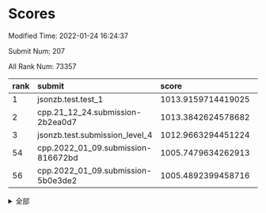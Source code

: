 # Scores

Modified Time: 2022-01-24 16:24:37

Submit Num: 207

All Rank Num: 73357

| rank |               submit               |       score        |       sigma        | pk_num |
| :--- | :--------------------------------- | :----------------- | :----------------- | :----- |
| 1    | jsonzb.test.test_1                 | 1013.9159714419025 | 0.830716291220912  | 1417   |
| 2    | cpp.21_12_24.submission-2b2ea0d7   | 1013.3842624578682 | 0.8234091029542793 | 1418   |
| 3    | jsonzb.test.submission_level_4     | 1012.9663294451224 | 0.796603859943495  | 1421   |
| 54   | cpp.2022_01_09.submission-816672bd | 1005.7479634262913 | 0.7206632487947907 | 1420   |
| 56   | cpp.2022_01_09.submission-5b0e3de2 | 1005.4892399458716 | 0.7254070474090379 | 1420   |


<details>
<summary>全部</summary>

| rank |                 submit                 |       score        |       sigma        | pk_num |
| :--- | :------------------------------------- | :----------------- | :----------------- | :----- |
| 1    | jsonzb.test.test_1                     | 1013.9159714419025 | 0.830716291220912  | 1417   |
| 2    | cpp.21_12_24.submission-2b2ea0d7       | 1013.3842624578682 | 0.8234091029542793 | 1418   |
| 3    | jsonzb.test.submission_level_4         | 1012.9663294451224 | 0.796603859943495  | 1421   |
| 4    | gobigger.level_3.submission_level_3_0  | 1011.7029118727373 | 0.8050446648787423 | 1421   |
| 5    | gobigger.level_3.submission_level_3_1  | 1011.5825797110429 | 0.8006689483901271 | 1415   |
| 6    | gobigger.level_3.submission_level_3_6  | 1011.0199437933678 | 0.8016490052159246 | 1417   |
| 7    | gobigger.level_3.submission_level_3_7  | 1010.9105141694627 | 0.7794389443468536 | 1416   |
| 8    | gobigger.level_3.submission_level_3_26 | 1010.8152067870242 | 0.7780115116927245 | 1413   |
| 9    | gobigger.level_3.submission_level_3_41 | 1010.7229707871792 | 0.7481578124857534 | 1415   |
| 10   | gobigger.level_3.submission_level_3_3  | 1010.6861780256122 | 0.766618341025698  | 1420   |
| 11   | gobigger.level_3.submission_level_3_21 | 1010.6086518899599 | 0.7810191857755789 | 1416   |
| 12   | gobigger.level_3.submission_level_3_39 | 1010.5797836269475 | 0.7600679448068762 | 1416   |
| 13   | gobigger.level_3.submission_level_3_45 | 1010.4252681878777 | 0.7955877576615048 | 1421   |
| 14   | gobigger.level_3.submission_level_3_27 | 1010.4246188290214 | 0.7468780552840658 | 1421   |
| 15   | gobigger.level_3.submission_level_3_33 | 1010.3996302192169 | 0.7621700679272675 | 1415   |
| 16   | gobigger.level_3.submission_level_3_47 | 1010.3776622807687 | 0.7734580866248457 | 1419   |
| 17   | gobigger.level_3.submission_level_3_13 | 1010.3224472166773 | 0.7598202621077959 | 1418   |
| 18   | gobigger.level_3.submission_level_3_31 | 1010.2845890946118 | 0.7703215437059253 | 1417   |
| 19   | gobigger.level_3.submission_level_3_30 | 1010.2832115353905 | 0.7829249139049856 | 1413   |
| 20   | gobigger.level_3.submission_level_3_38 | 1010.1831729389171 | 0.756690597247609  | 1414   |
| 21   | gobigger.level_3.submission_level_3_8  | 1010.0965806534269 | 0.7549452846388571 | 1416   |
| 22   | gobigger.level_3.submission_level_3_10 | 1010.0895971107072 | 0.7691283273704557 | 1414   |
| 23   | gobigger.level_3.submission_level_3_49 | 1009.9200803406968 | 0.7651004248868436 | 1415   |
| 24   | gobigger.level_3.submission_level_3_46 | 1009.8998990736641 | 0.7500326705340798 | 1415   |
| 25   | gobigger.level_3.submission_level_3_15 | 1009.7891285249873 | 0.7595007795155868 | 1410   |
| 26   | gobigger.level_3.submission_level_3_11 | 1009.7756013362781 | 0.7714383559591663 | 1411   |
| 27   | gobigger.level_3.submission_level_3_35 | 1009.5869106053148 | 0.7524342631660107 | 1419   |
| 28   | gobigger.level_3.submission_level_3_28 | 1009.5710918319469 | 0.7574607545289709 | 1421   |
| 29   | gobigger.level_3.submission_level_3_40 | 1009.5353821089163 | 0.7386567887149916 | 1421   |
| 30   | gobigger.level_3.submission_level_3_14 | 1009.510595019844  | 0.757974057184308  | 1416   |
| 31   | gobigger.level_3.submission_level_3_34 | 1009.3951633261177 | 0.7316909535288529 | 1412   |
| 32   | gobigger.level_3.submission_level_3_17 | 1009.3943012382252 | 0.7411996418474261 | 1421   |
| 33   | gobigger.level_3.submission_level_3_29 | 1009.3772109994546 | 0.7501783813227075 | 1417   |
| 34   | gobigger.level_3.submission_level_3_43 | 1009.3300562146608 | 0.7392891968139087 | 1420   |
| 35   | gobigger.level_3.submission_level_3_20 | 1009.3013004188721 | 0.7505502782990797 | 1419   |
| 36   | gobigger.level_3.submission_level_3_36 | 1009.2957391694029 | 0.7827678211824856 | 1419   |
| 37   | gobigger.level_3.submission_level_3_48 | 1009.2311744554102 | 0.7433395824526341 | 1416   |
| 38   | gobigger.level_3.submission_level_3_16 | 1009.2061439398876 | 0.7569090211809114 | 1422   |
| 39   | gobigger.level_3.submission_level_3_9  | 1009.162569047857  | 0.7419359311785895 | 1418   |
| 40   | gobigger.level_3.submission_level_3_37 | 1009.1401797149716 | 0.7558086201211576 | 1418   |
| 41   | gobigger.level_3.submission_level_3_22 | 1009.0808852495978 | 0.773344366639887  | 1421   |
| 42   | gobigger.level_3.submission_level_3_2  | 1009.0007505483359 | 0.7450644080884552 | 1419   |
| 43   | gobigger.level_3.submission_level_3_4  | 1008.9876905790893 | 0.7818482376338863 | 1418   |
| 44   | gobigger.level_3.submission_level_3_32 | 1008.9042405163216 | 0.7529702350737022 | 1418   |
| 45   | gobigger.level_3.submission_level_3_19 | 1008.8436999198216 | 0.7509211173066644 | 1420   |
| 46   | gobigger.level_3.submission_level_3_42 | 1008.8280078398053 | 0.7610741210387376 | 1417   |
| 47   | gobigger.level_3.submission_level_3_23 | 1008.8023382063823 | 0.7493736646521112 | 1416   |
| 48   | gobigger.level_3.submission_level_3_44 | 1008.7858433511011 | 0.7472717789298298 | 1414   |
| 49   | gobigger.level_3.submission_level_3_5  | 1008.7729265719017 | 0.7584211590871441 | 1418   |
| 50   | gobigger.level_3.submission_level_3_12 | 1008.6923545992374 | 0.7523370001796817 | 1419   |
| 51   | gobigger.level_3.submission_level_3_24 | 1008.3810971780373 | 0.7401463836874066 | 1415   |
| 52   | gobigger.level_3.submission_level_3_25 | 1008.3218966583694 | 0.7395036424016496 | 1416   |
| 53   | gobigger.level_3.submission_level_3_18 | 1007.9562043075218 | 0.7611472168314245 | 1420   |
| 54   | cpp.2022_01_09.submission-816672bd     | 1005.7479634262913 | 0.7206632487947907 | 1420   |
| 55   | gobigger.level_1.submission_level_1_23 | 1005.7313366890355 | 0.7137833426918563 | 1423   |
| 56   | cpp.2022_01_09.submission-5b0e3de2     | 1005.4892399458716 | 0.7254070474090379 | 1420   |
| 57   | gobigger.level_1.submission_level_1_35 | 1004.8534660428137 | 0.7259826599189388 | 1412   |
| 58   | gobigger.level_1.submission_level_1_32 | 1004.5971017934014 | 0.7227645962183122 | 1423   |
| 59   | gobigger.level_1.submission_level_1_6  | 1004.5080152037117 | 0.7180269297564904 | 1420   |
| 60   | gobigger.level_1.submission_level_1_22 | 1004.4759478642235 | 0.71401346283313   | 1421   |
| 61   | gobigger.level_1.submission_level_1_7  | 1004.4728198366605 | 0.7137608028814356 | 1419   |
| 62   | gobigger.level_1.submission_level_1_36 | 1004.1869712706773 | 0.7150296970676123 | 1417   |
| 63   | gobigger.level_1.submission_level_1_48 | 1004.0961251248596 | 0.7190892489726197 | 1414   |
| 64   | gobigger.level_1.submission_level_1_41 | 1004.051764623396  | 0.7185811067058384 | 1417   |
| 65   | gobigger.level_1.submission_level_1_38 | 1003.9532953445234 | 0.7188454314126331 | 1416   |
| 66   | gobigger.level_1.submission_level_1_8  | 1003.948734768758  | 0.7125607265112539 | 1418   |
| 67   | gobigger.level_1.submission_level_1_42 | 1003.8523118899798 | 0.7201637874546897 | 1421   |
| 68   | gobigger.level_1.submission_level_1_0  | 1003.7866124349106 | 0.7183578622932789 | 1419   |
| 69   | gobigger.level_1.submission_level_1_46 | 1003.7674199789261 | 0.7178489380564286 | 1414   |
| 70   | gobigger.level_1.submission_level_1_9  | 1003.7673286652221 | 0.7134253709152147 | 1418   |
| 71   | gobigger.level_1.submission_level_1_10 | 1003.7132465912371 | 0.7304857025181654 | 1422   |
| 72   | gobigger.level_1.submission_level_1_5  | 1003.7006667439218 | 0.7233026398093866 | 1417   |
| 73   | gobigger.level_1.submission_level_1_16 | 1003.6923855784328 | 0.7214608068810376 | 1418   |
| 74   | gobigger.level_1.submission_level_1_26 | 1003.6296137469185 | 0.7181844398444156 | 1416   |
| 75   | gobigger.level_1.submission_level_1_1  | 1003.5583983522349 | 0.7150503645865781 | 1422   |
| 76   | gobigger.level_1.submission_level_1_34 | 1003.5392536211464 | 0.7220411165700702 | 1410   |
| 77   | gobigger.level_1.submission_level_1_27 | 1003.5369136845607 | 0.7168309083025175 | 1415   |
| 78   | gobigger.level_1.submission_level_1_49 | 1003.4986692060543 | 0.7177496407960037 | 1415   |
| 79   | gobigger.level_1.submission_level_1_2  | 1003.4639323275645 | 0.7184305493583081 | 1415   |
| 80   | gobigger.level_1.submission_level_1_11 | 1003.3555461546357 | 0.7095881433086991 | 1416   |
| 81   | gobigger.level_1.submission_level_1_43 | 1003.3322144151884 | 0.7265523551188956 | 1418   |
| 82   | gobigger.level_1.submission_level_1_19 | 1003.2936291923    | 0.7159891512800309 | 1417   |
| 83   | gobigger.level_1.submission_level_1_28 | 1003.2218540125568 | 0.7263116414586852 | 1411   |
| 84   | gobigger.level_1.submission_level_1_21 | 1003.197418363461  | 0.7166701239639401 | 1415   |
| 85   | gobigger.level_1.submission_level_1_12 | 1003.194796123404  | 0.7138181864892368 | 1412   |
| 86   | gobigger.level_1.submission_level_1_20 | 1003.1303308632145 | 0.7099805364525161 | 1418   |
| 87   | gobigger.level_1.submission_level_1_37 | 1003.1155118257375 | 0.7209937478717904 | 1417   |
| 88   | gobigger.level_1.submission_level_1_44 | 1003.1090510864907 | 0.7073336045761659 | 1418   |
| 89   | gobigger.level_1.submission_level_1_4  | 1003.0567718856872 | 0.7139920044402108 | 1422   |
| 90   | gobigger.level_1.submission_level_1_33 | 1002.9494016056773 | 0.7102539153841081 | 1419   |
| 91   | gobigger.level_1.submission_level_1_25 | 1002.9181002355264 | 0.7085308918955522 | 1417   |
| 92   | gobigger.level_1.submission_level_1_45 | 1002.8654364341644 | 0.7205813224211705 | 1413   |
| 93   | gobigger.level_1.submission_level_1_40 | 1002.7846610798427 | 0.7131838849634315 | 1412   |
| 94   | gobigger.level_1.submission_level_1_18 | 1002.7335049478428 | 0.7182902167155811 | 1417   |
| 95   | gobigger.level_1.submission_level_1_47 | 1002.6967660873433 | 0.7219621096814988 | 1419   |
| 96   | gobigger.level_1.submission_level_1_14 | 1002.598653203522  | 0.720806313519085  | 1417   |
| 97   | gobigger.level_1.submission_level_1_29 | 1002.5143972361981 | 0.710773035528762  | 1419   |
| 98   | gobigger.level_1.submission_level_1_39 | 1002.4957579463728 | 0.7110744438478821 | 1416   |
| 99   | gobigger.level_1.submission_level_1_13 | 1002.4679762276126 | 0.7185333501435792 | 1420   |
| 100  | gobigger.level_1.submission_level_1_31 | 1002.4641405454464 | 0.701769456080474  | 1421   |
| 101  | gobigger.level_1.submission_level_1_17 | 1002.4561169492622 | 0.7137273571836872 | 1413   |
| 102  | gobigger.level_1.submission_level_1_3  | 1002.4524573925345 | 0.7140724797479646 | 1417   |
| 103  | gobigger.level_1.submission_level_1_30 | 1002.3451620449249 | 0.7210014461414511 | 1415   |
| 104  | gobigger.level_1.submission_level_1_15 | 1002.0283921787673 | 0.7066280505000818 | 1421   |
| 105  | gobigger.level_1.submission_level_1_24 | 1001.6236600488958 | 0.6958601900331053 | 1421   |
| 106  | gobigger.random.submission_random_18   | 997.261787814944   | 0.7059640642306606 | 1413   |
| 107  | gobigger.random.submission_random_45   | 997.146378326328   | 0.7171277122990327 | 1416   |
| 108  | gobigger.random.submission_random_33   | 996.9791319077775  | 0.7178682573917198 | 1417   |
| 109  | gobigger.random.submission_random_14   | 996.902444645126   | 0.7108929089748673 | 1419   |
| 110  | gobigger.random.submission_random_28   | 996.8071494274745  | 0.7153368794781519 | 1418   |
| 111  | gobigger.random.submission_random_16   | 996.7310278735595  | 0.7054208129473235 | 1416   |
| 112  | gobigger.random.submission_random_26   | 996.6999421825892  | 0.711490794463725  | 1420   |
| 113  | gobigger.random.submission_random_23   | 996.5229247977712  | 0.7152377526106395 | 1417   |
| 114  | gobigger.random.submission_random_41   | 996.4463182917019  | 0.7095610102494356 | 1419   |
| 115  | gobigger.random.submission_random_17   | 996.4034146183848  | 0.7181370945821639 | 1417   |
| 116  | gobigger.random.submission_random_27   | 996.364184737619   | 0.715054051193874  | 1415   |
| 117  | gobigger.random.submission_random_9    | 996.2872726560554  | 0.717204986983081  | 1414   |
| 118  | gobigger.random.submission_random_13   | 996.2555858161636  | 0.7143602239858576 | 1414   |
| 119  | gobigger.random.submission_random_24   | 996.2544775195904  | 0.7183114103419865 | 1416   |
| 120  | gobigger.random.submission_random_44   | 996.1695518869155  | 0.7078444498051998 | 1420   |
| 121  | gobigger.random.submission_random_21   | 996.1088922864536  | 0.7075925619066741 | 1420   |
| 122  | gobigger.random.submission_random_20   | 996.076611613861   | 0.7114853053688701 | 1413   |
| 123  | gobigger.random.submission_random_30   | 996.0540880063779  | 0.7176409649678723 | 1418   |
| 124  | gobigger.random.submission_random_31   | 996.0479623784055  | 0.7161762326039882 | 1410   |
| 125  | gobigger.random.submission_random_8    | 996.0472115845125  | 0.7102917844044266 | 1418   |
| 126  | gobigger.random.submission_random_47   | 996.0194915648026  | 0.7177696427812481 | 1413   |
| 127  | gobigger.random.submission_random_42   | 996.0157892233004  | 0.7060410790349922 | 1418   |
| 128  | gobigger.random.submission_random_22   | 996.0113195234005  | 0.7213828213343334 | 1415   |
| 129  | gobigger.random.submission_random_6    | 995.9868822767878  | 0.708538966472292  | 1418   |
| 130  | gobigger.random.submission_random_12   | 995.9454113169926  | 0.7207611485645108 | 1418   |
| 131  | gobigger.random.submission_random_1    | 995.8928222581194  | 0.7136142657645209 | 1417   |
| 132  | gobigger.random.submission_random_46   | 995.8887788006712  | 0.7177479428700075 | 1419   |
| 133  | gobigger.random.submission_random_7    | 995.8886402296554  | 0.7138896817778329 | 1418   |
| 134  | gobigger.random.submission_random_25   | 995.8077462182356  | 0.7169176108260448 | 1419   |
| 135  | gobigger.random.submission_random_15   | 995.6195162588358  | 0.6999310843047963 | 1424   |
| 136  | gobigger.random.submission_random_3    | 995.6036890685162  | 0.7197525614994098 | 1417   |
| 137  | gobigger.random.submission_random_10   | 995.5503317151383  | 0.7280136017885279 | 1423   |
| 138  | gobigger.random.submission_random_34   | 995.5190580388057  | 0.7069198398259462 | 1417   |
| 139  | gobigger.random.submission_random_43   | 995.467178053771   | 0.7231304488546302 | 1416   |
| 140  | gobigger.random.submission_random_49   | 995.4621555818874  | 0.7096338329924364 | 1417   |
| 141  | gobigger.random.submission_random_11   | 995.4261064089106  | 0.7178866636658531 | 1421   |
| 142  | gobigger.random.submission_random_48   | 995.4165995330883  | 0.7185480144824417 | 1418   |
| 143  | gobigger.random.submission_random_2    | 995.3138545974881  | 0.708214397438304  | 1421   |
| 144  | gobigger.random.submission_random_29   | 995.288207671297   | 0.7047966049675499 | 1418   |
| 145  | gobigger.random.submission_random_32   | 995.1301877032934  | 0.7188966749509456 | 1413   |
| 146  | gobigger.random.submission_random_36   | 995.1179198083415  | 0.7120725178967379 | 1420   |
| 147  | gobigger.random.submission_random_4    | 995.0518418323913  | 0.7150630204984006 | 1421   |
| 148  | gobigger.random.submission_random_40   | 994.9681807225436  | 0.7105088128114594 | 1416   |
| 149  | gobigger.random.submission_random_38   | 994.9537593668524  | 0.6974400486916499 | 1423   |
| 150  | gobigger.random.submission_random_37   | 994.8945029611259  | 0.7173945534857589 | 1419   |
| 151  | gobigger.random.submission_random_19   | 994.7727311867255  | 0.7111489057834758 | 1422   |
| 152  | gobigger.random.submission_random_0    | 994.7515612919162  | 0.7219941569798074 | 1416   |
| 153  | gobigger.random.submission_random_39   | 994.5610108261689  | 0.7241759690214646 | 1416   |
| 154  | gobigger.random.submission_random_5    | 994.4820384477247  | 0.7134928133309498 | 1414   |
| 155  | gobigger.level_2.submission_level_2_24 | 993.9975197548308  | 0.7433466653058294 | 1418   |
| 156  | gobigger.random.submission_random_35   | 993.9017508602226  | 0.7143295367629748 | 1422   |
| 157  | gobigger.level_2.submission_level_2_13 | 993.7794834195399  | 0.7269843645440154 | 1417   |
| 158  | gobigger.level_2.submission_level_2_48 | 993.7451377493493  | 0.7315911491863475 | 1423   |
| 159  | gobigger.level_2.submission_level_2_38 | 993.3805600695825  | 0.7373926143833711 | 1415   |
| 160  | gobigger.level_2.submission_level_2_5  | 993.3106943400962  | 0.7405159232687074 | 1416   |
| 161  | gobigger.level_2.submission_level_2_25 | 993.0954444006012  | 0.738130617357909  | 1418   |
| 162  | gobigger.level_2.submission_level_2_9  | 993.0893991336254  | 0.733621387260105  | 1413   |
| 163  | gobigger.level_2.submission_level_2_21 | 993.0777327569717  | 0.742287800301046  | 1417   |
| 164  | gobigger.level_2.submission_level_2_45 | 993.0689854494148  | 0.7472703841060906 | 1415   |
| 165  | gobigger.level_2.submission_level_2_4  | 993.04972754009    | 0.7324674875098934 | 1419   |
| 166  | gobigger.level_2.submission_level_2_23 | 993.0385944934205  | 0.7304454957433009 | 1414   |
| 167  | gobigger.level_2.submission_level_2_19 | 992.8762277043812  | 0.7548692397755472 | 1419   |
| 168  | gobigger.level_2.submission_level_2_2  | 992.7511321523539  | 0.727254721930422  | 1421   |
| 169  | gobigger.level_2.submission_level_2_47 | 992.7238795876965  | 0.7414682497074497 | 1418   |
| 170  | gobigger.level_2.submission_level_2_34 | 992.6607537467827  | 0.7428125711086717 | 1419   |
| 171  | gobigger.level_2.submission_level_2_22 | 992.6333572640953  | 0.7295562465164481 | 1419   |
| 172  | gobigger.level_2.submission_level_2_30 | 992.5283909012256  | 0.7364065385552667 | 1418   |
| 173  | gobigger.level_2.submission_level_2_10 | 992.4880702399289  | 0.7537696965481414 | 1421   |
| 174  | gobigger.level_2.submission_level_2_32 | 992.4548110464648  | 0.7473334775219227 | 1417   |
| 175  | gobigger.level_2.submission_level_2_8  | 992.3744803456997  | 0.7416887538513406 | 1420   |
| 176  | gobigger.level_2.submission_level_2_44 | 992.3365136571283  | 0.7391090732392825 | 1413   |
| 177  | gobigger.level_2.submission_level_2_36 | 992.2968915354901  | 0.7508739585304123 | 1419   |
| 178  | gobigger.level_2.submission_level_2_28 | 992.2968212873838  | 0.7414188134953507 | 1418   |
| 179  | gobigger.level_2.submission_level_2_17 | 992.2932887482817  | 0.7404711016264652 | 1423   |
| 180  | gobigger.level_2.submission_level_2_15 | 992.1284594047918  | 0.7492723870982299 | 1419   |
| 181  | gobigger.level_2.submission_level_2_1  | 992.0809915730794  | 0.7436868982653381 | 1421   |
| 182  | gobigger.level_2.submission_level_2_35 | 992.0205927586148  | 0.7370783377136759 | 1418   |
| 183  | gobigger.level_2.submission_level_2_6  | 991.9229866750717  | 0.7422966654214114 | 1418   |
| 184  | gobigger.level_2.submission_level_2_29 | 991.7876104481837  | 0.7743219559795219 | 1424   |
| 185  | gobigger.level_2.submission_level_2_14 | 991.7825021808537  | 0.7385393830062961 | 1418   |
| 186  | gobigger.level_2.submission_level_2_49 | 991.7647543706499  | 0.7369712106591421 | 1422   |
| 187  | gobigger.level_2.submission_level_2_39 | 991.7336985756903  | 0.7424086071212417 | 1412   |
| 188  | gobigger.level_2.submission_level_2_0  | 991.731157680125   | 0.7523845217874017 | 1416   |
| 189  | gobigger.level_2.submission_level_2_42 | 991.6633210855313  | 0.7511414327312288 | 1419   |
| 190  | gobigger.level_2.submission_level_2_40 | 991.5282657206424  | 0.7566045385822117 | 1422   |
| 191  | gobigger.level_2.submission_level_2_46 | 991.4353398364111  | 0.7692602684857095 | 1414   |
| 192  | gobigger.level_2.submission_level_2_20 | 991.407296225887   | 0.7365733113267497 | 1419   |
| 193  | gobigger.level_2.submission_level_2_12 | 991.3853034899372  | 0.7365928799809182 | 1422   |
| 194  | gobigger.level_2.submission_level_2_31 | 991.2987013625627  | 0.7501704054477084 | 1416   |
| 195  | gobigger.level_2.submission_level_2_3  | 991.2408949993791  | 0.7450625809040042 | 1418   |
| 196  | gobigger.level_2.submission_level_2_37 | 991.1165329372523  | 0.7555468574216421 | 1416   |
| 197  | gobigger.level_2.submission_level_2_33 | 991.106339518074   | 0.7501543905598458 | 1421   |
| 198  | gobigger.level_2.submission_level_2_16 | 991.1003955559385  | 0.7755652150553796 | 1414   |
| 199  | gobigger.level_2.submission_level_2_41 | 991.0744634681316  | 0.7449987361892285 | 1419   |
| 200  | gobigger.level_2.submission_level_2_27 | 990.8089101788938  | 0.7451201805196284 | 1409   |
| 201  | gobigger.level_2.submission_level_2_7  | 990.7226637213084  | 0.7488274466662743 | 1417   |
| 202  | gobigger.level_2.submission_level_2_18 | 990.6126012966693  | 0.7547358235470624 | 1417   |
| 203  | gobigger.level_2.submission_level_2_26 | 990.6096647677446  | 0.7572064805318249 | 1421   |
| 204  | gobigger.level_2.submission_level_2_11 | 990.3696428981738  | 0.7464894758393003 | 1419   |
| 205  | gobigger.level_2.submission_level_2_43 | 989.8986541757471  | 0.7745096811681179 | 1420   |
| 206  | gobigger.none.submission_none_1        | 976.9504571127476  | 1.3444798736144628 | 1418   |
| 207  | gobigger.none.submission_none_0        | 976.7546622436656  | 1.5150316363492098 | 1416   |

</details>